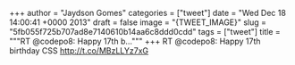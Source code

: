 
+++
author = "Jaydson Gomes"
categories = ["tweet"]
date = "Wed Dec 18 14:00:41 +0000 2013"
draft = false
image = "{TWEET_IMAGE}"
slug = "5fb055f725b707ad8e7140610b14aa6c8ddd0cdd"
tags = ["tweet"]
title = """RT @codepo8: Happy 17th b..."""
+++
RT @codepo8: Happy 17th birthday CSS http://t.co/MBzLLYz7xG
